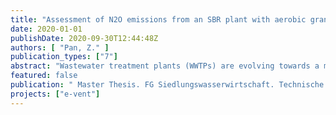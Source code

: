 ```yaml
---
title: "Assessment of N2O emissions from an SBR plant with aerobic granular sludge technology on pilot scale"
date: 2020-01-01
publishDate: 2020-09-30T12:44:48Z
authors: [ "Pan, Z." ]
publication_types: ["7"]
abstract: "Wastewater treatment plants (WWTPs) are evolving towards a more sustainable manner, by which not only the effluent quality and operational costs but also the greenhouse gases (GHG) potential is incorporated into the assessment inventory. GHG emissions from the WWTPs include CH4, CO2 and N2O, of which the N2O is of special interest due to 265-fold CO2-equivalent. Thus, even a low amount of N2O is undesired. Aerobic granular sludge (AGS) is a promising biological nutrient removal technology due to considerable structural and microbiological distinctions compared with conventional activated sludge (CAS) flocs, leading to huge improvements of carbon footprint saving. Nevertheless, the N2O formation from the AGS reactor is likely higher than that from the CAS, in terms of sequence batch reactor (SBR) configuration and inherent complex mechanism. In addition, there wasn’t any long-term monitoring campaign on the AGS reactor focusing on N2O emissions so far.This study focusses on a N2O emission online monitoring campaign, which was carried out in a Nereda® AGS reactor treating domestic wastewater from the Berlin region, lasted more than 6 months, including two different phases, namely feeding with pre-treated and raw wastewater after aerated sand trap and 2mm sieve box. The off-gas was sucked from the top of the SBR reactor and measured with online gas analyzer. Then the emission factor (EF) was calculated based on the correlated influent nitrogen load, which was converted from the influent NH4-N concentration by fixed ratio of 0.8. During the first phase, the EF was equal to 2.97%, while during the second phase, the EF was equal to 4.52%. Generally, the EF calculated in terms of both phases was 3.71%. Compared with other long-term campaigns based on CAS and SBR processes, higher GHG potentials could be induced, which also challenges the predominance of the AGS reactors from the perspective of minimizing GHG when only considering the energy consumption into scope. In-depth analysis indicated that the hydroxylamine oxidation pathway was the most likely over the monitoring course and EF calculated during main aeration incorporate negligible fraction of N2O produced from the pre-denitrification phase. Correlation test combining two specific time frames showed the moderate positive correlation between temperature and EF, which was in contrast to what has been assumed before but coincided with the inference from the micro-level analysis of our study. The weak negative correlation ship of COD/N ratio and EF was reported for each individual phase. Due to the insignificant impact from pre-denitrification and exclusion of the post-denitrification phase, it could not be considered as reliable. In terms of narrow range of DO and no accumulation of nitrite, the weak negative correlation ship of DO and EF could not infer to any further conclusion. In addition, it should be noted that some uncertainties may distract the reliability of our results. High resolution online measurement should be applied for the determination of off-gas flow, COD and TNb concentration, instead of correlation method or infrequent laboratory analysis. The detection of dissolved N2O along the course are needed to provide more insights about the N2O formation during the process and to distinguish the contribution between aerated phase and non-aeration phase. At last, more frequent monitoring of the significant precursor nitrite and hydroxylamine is demanded to figure out the dominant pathway for AGS reactors."
featured: false
publication: " Master Thesis. FG Siedlungswasserwirtschaft. Technische Universität Berlin"
projects: ["e-vent"]
---
```



